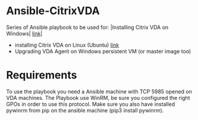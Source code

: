 # Ansible-CitrixVDA
Series of Ansible playbook to be used for:
|Installing Citrix VDA on Windows| [link](https://github.com/andreaz86/Ansible-CitrixVDA/tree/main/Install%20VDA/Windows%20VDA)|
- installing Citrix VDA on Linux (Ubuntu) [link](https://github.com/andreaz86/Ansible-CitrixVDA/tree/main/Install/Linux%20VDA)
- Upgrading VDA Agent on Windows persistent VM (or master image too)


# Requirements
To use the playbook you need a Ansible machine with TCP 5985 opened on VDA machines. 
The Playbook use WinRM, be sure you configured the right GPOs in order to use this protocol. 
Make sure you also have installed pywinrm from pip on the ansible machine (pip3 install pywinrm).


